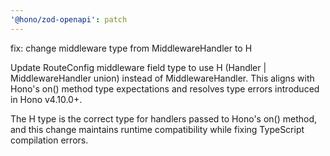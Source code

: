 ```yaml
---
'@hono/zod-openapi': patch
---
```


fix: change middleware type from MiddlewareHandler to H

Update RouteConfig middleware field type to use H (Handler | MiddlewareHandler union) instead of MiddlewareHandler. This aligns with Hono's on() method type expectations and resolves type errors introduced in Hono v4.10.0+.

The H type is the correct type for handlers passed to Hono's on() method, and this change maintains runtime compatibility while fixing TypeScript compilation errors.
